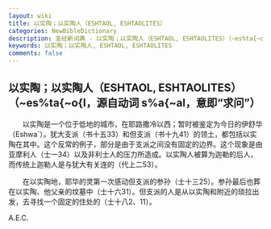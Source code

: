 ```yaml
---
layout: wiki
title: 以实陶；以实陶人（ESHTAOL, ESHTAOLITES）
categories: NewBibleDictionary
description: 圣经新词典 - 以实陶；以实陶人（ESHTAOL, ESHTAOLITES）（~es%ta{~o{l，源自动词 s%a{~al，意即“求问”）
keywords: 以实陶；以实陶人, ESHTAOL, ESHTAOLITES
comments: false
---
```


## 以实陶；以实陶人（ESHTAOL, ESHTAOLITES）（~es%ta{~o{l，源自动词 s%a{~al，意即“求问”）

　　以实陶是一个位于低地的城市，在耶路撒冷以西；暂时被鉴定为今日的伊舒华（Eshwa`）。犹大支派（书十五33）和但支派（书十九41）的领土，都包括以实陶在其中。这个反常的例子，部分是由于支派之间没有固定的边界。这个现象是由亚摩利人（士一34）以及非利士人的压力所造成。以实陶人被算为迦勒的后人，而传统上迦勒人是与犹大有关连的（代上二53）。

　　在以实陶地，耶华的灵第一次感动但支派的参孙（士十三25）。参孙最后也葬在以实陶、他父亲的坟墓中（士十六31）。但支派的人是从以实陶和附近的琐拉出发，去寻找一个固定的住处的（士十八2、11）。

A.E.C.








